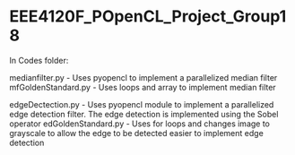 # EEE4120F_POpenCL_Project_Group18 

In Codes folder: 

medianfilter.py - Uses pyopencl to implement a parallelized median filter 
mfGoldenStandard.py - Uses loops and array to implement median filter 

edgeDectection.py - Uses pyopencl module to implement a parallelized edge detection filter. The edge detection is implemented using the Sobel operator 
edGoldenStandard.py - Uses for loops and changes image to grayscale to allow the edge to be detected easier to implement edge detection
